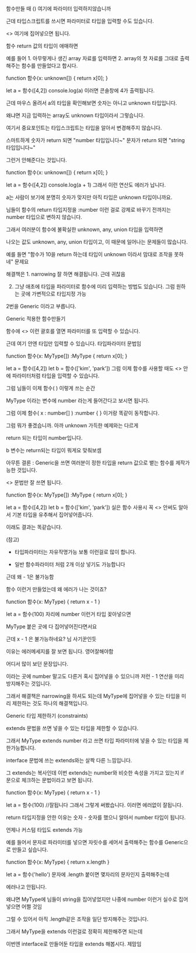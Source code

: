 함수만들 때 () 여기에 파라미터 입력하지않습니까

근데 타입스크립트를 쓰시면 파라미터로 타입을 입력할 수도 있습니다.

<> 여기에 집어넣으면 됩니다. 

 

 

 

 

 

 

함수 return 값의 타입이 애매하면

 

예를 들어 1. 아무렇게나 생긴 array 자료를 입력하면 2. array의 첫 자료를 그대로 출력해주는 함수를 만들었다고 합시다. 

 

function 함수(x: unknown[]) {
  return x[0];
}

let a = 함수([4,2])
console.log(a) 
이러면 콘솔창에 4가 출력됩니다. 

 

근데 마우스 올려서 a의 타입을 확인해보면 숫자는 아니고 unknown 타입입니다.

왜냐면 지금 입력하는 array도 unknown 타입이라서 그렇습니다. 

여기서 중요포인트는 타입스크립트는 타입을 알아서 변경해주지 않습니다. 

스마트하게 숫자가 return 되면 "number 타입입니다~" 문자가 return 되면 "string 타입입니다~" 

그런거 안해준다는 것입니다. 

 

 

 

function 함수(x: unknown[]) {
  return x[0];
}

let a = 함수([4,2])
console.log(a + 1) 
그래서 이런 연산도 에러가 납니다. 

a는 사람이 보기에 분명히 숫자가 맞지만 아직 타입은 unknown 타입이니까요. 

님들이 함수의 return 타입지정을 :number 이런 걸로 강제로 바꾸기 전까지는 number 타입으로 변하지 않습니다.

 

 

 

 

그래서 여러분이 함수에 불확실한 unknown, any, union 타입을 입력하면

나오는 값도 unknown, any, union 타입이고, 이 때문에 일어나는 문제들이 많습니다. 

예를 들면 "함수가 10을 return 하는데 타입이 unknown 이라서 맘대로 조작을 못하네" 문제요  

해결책은 1. narrowing 잘 하면 해결됩니다. 근데 귀찮음

2. 그냥 애초에 타입을 파라미터로 함수에 미리 입력하는 방법도 있습니다. 그럼 원하는 곳에 가변적으로 타입지정 가능 

2번을 Generic 이라고 부릅니다. 

 

 

 

 

 

Generic 적용한 함수만들기 

 

함수에 <> 이런 괄호를 열면 파라미터를 또 입력할 수 있습니다. 

근데 여기 안엔 타입만 입력할 수 있습니다. 타입파라미터 문법임 

 

function 함수<MyType>(x: MyType[]) :MyType {
  return x[0];
}

let a = 함수<number>([4,2])
let b = 함수<string>(['kim', 'park'])
그럼 이제 함수를 사용할 때도 <> 안에 파라미터처럼 타입을 입력할 수 있습니다.

그럼 님들이 이제 함수<number>( ) 이렇게 쓰는 순간 

MyType 이라는 변수에 number 라는게 들어간다고 보시면 됩니다. 

그럼 이제 함수( x : number[] ) :number { } 이거랑 똑같이 동작합니다. 

 

그럼 뭐가 좋겠습니까. 아까 unknown 가득한 예제와는 다르게

return 되는 타입이 number입니다. 

b 변수는 return되는 타입이 뭐게요 맞춰보셈 

 

 

아무튼 결론 : Generic을 쓰면 여러분이 정한 타입을 return 값으로 뱉는 함수를 제작가능한 것입니다.

<> 문법만 잘 쓰면 됩니다. 

 

 

 

 

function 함수<MyType>(x: MyType[]) :MyType {
  return x[0];
}

let a = 함수([4,2])
let b = 함수(['kim', 'park'])
실은 함수 사용시 꼭 <> 안써도 알아서 기본 타입을 유추해서 집어넣어줍니다. 

이래도 결과는 똑같습니다. 

 

 

(참고)

- 타입파라미터는 자유작명가능 보통 <T> 이런걸로 많이 합니다. 

- 일반 함수파라미터 처럼 2개 이상 넣기도 가능합니다  

 

 

 

 

 

 

근데 왜 - 1은 불가능함 

 

함수 이런거 만들었는데 왜 에러가 나는 것이죠? 

 

function 함수<MyType>(x: MyType) {
  return x - 1
}

let a = 함수<number>(100)
<MyType> 자리에 number 이런거 타입 꽂아넣으면

MyType 붙은 곳에 다 집어넣어진다면서요

근데 x - 1 은 불가능하네요? 님 사기꾼인듯 

 

 

 

 

이유는 에러메세지를 잘 보면 됩니다. 영어잘해야함

 



 

어디서 많이 보던 문장입니다.

<MyType> 이라는 곳에 number 말고도 다른거 혹시 집어넣을 수 있으니까 저런 - 1 연산을 미리 방지해주는 것입니다. 

그래서 해결책은 narrowing을 하셔도 되는데 MyType에 집어넣을 수 있는 타입을 미리 제한하는 것도 하나의 해결책입니다. 

 

 

 

 

 

 

 

Generic 타입 제한하기 (constraints)

 

extends 문법을 쓰면 넣을 수 있는 타입을 제한할 수 있습니다. 

그래서 MyType extends number 라고 쓰면 타입 파라미터에 넣을 수 있는 타입을 제한가능합니다. 

interface 문법에 쓰는 extends와는 살짝 다른 느낌입니다.

그 extends는 복사인데 이번 extends는 number와 비슷한 속성을 가지고 있는지 if 문으로 체크하는 문법이라고 보면 됩니다.

 

function 함수<MyType extends number>(x: MyType) {
  return x - 1
}

let a = 함수<number>(100) //잘됩니다
그래서 그렇게 써봤습니다. 이러면 에러없이 잘됩니다. 

return 타입지정을 안한 이유는 숫자 - 숫자를 했으니 알아서 number 타입이 됩니다.

 

 

 

 

 

 

언제나 커스텀 타입도 extends 가능

 

 

예를 들어서 문자로 파라미터를 넣으면 자릿수를 세어서 출력해주는 함수를 Generic으로 만들고 싶습니다.

 

function 함수<MyType>(x: MyType) {
  return x.length
}

let a = 함수<string>('hello')
문자에 .length 붙이면 몇자리의 문자인지 출력해주는데

에러나고 안됩니다.

왜냐면 MyType에 님들이 string을 집어넣었지만 나중에 number 이런거 실수로 집어넣으면 어쩔 것임 

그럴 수 있어서 아직 .length같은 조작을 일단 방지해주는 것입니다. 

그래서 MyType을 extends 이런걸로 정확히 제한해주면 되는데

이번엔 interface로 만들어둔 타입을 extends 해봅시다. 제맘임 